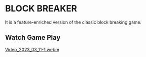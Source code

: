 # BLOCK BREAKER
It is a feature-enriched version of the classic block breaking game.

## Watch Game Play

[Video_2023_03_11-1.webm](https://user-images.githubusercontent.com/102998343/224510510-2add8107-f622-4121-9948-29d858aff41a.webm)
